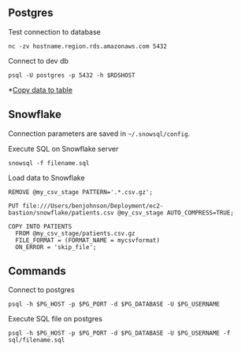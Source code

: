 ## Postgres
Test connection to database
```
nc -zv hostname.region.rds.amazonaws.com 5432
```

Connect to dev db
```
psql -U postgres -p 5432 -h $RDSHOST
```

*[Copy data to table](https://docs.aws.amazon.com/AmazonRDS/latest/UserGuide/PostgreSQL.Procedural.Importing.Copy.html)


## Snowflake
Connection parameters are saved in `~/.snowsql/config`.

Execute SQL on Snowflake server
```
snowsql -f filename.sql
```

Load data to Snowflake
```
REMOVE @my_csv_stage PATTERN='.*.csv.gz';

PUT file:///Users/benjohnson/Deployment/ec2-bastion/snowflake/patients.csv @my_csv_stage AUTO_COMPRESS=TRUE;

COPY INTO PATIENTS
  FROM @my_csv_stage/patients.csv.gz
  FILE_FORMAT = (FORMAT_NAME = mycsvformat)
  ON_ERROR = 'skip_file';
```
## Commands
Connect to postgres
```
psql -h $PG_HOST -p $PG_PORT -d $PG_DATABASE -U $PG_USERNAME
```

Execute SQL file on postgres
```
psql -h $PG_HOST -p $PG_PORT -d $PG_DATABASE -U $PG_USERNAME -f sql/filename.sql
```